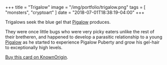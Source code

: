 +++
title = "Trigalow"
image = "/img/portfolio/trigalow.png"
tags = [ "monsters", "cryptoart" ]
date = "2018-07-01T18:38:19-04:00"
+++

Trigalows seek the blue gel that [Pigalow][1] produces.

<!--more-->

They were once little bugs who were very picky eaters unlike the rest of their bretheren, and happened to develop a parasitic relationship to a young [Pigalow][1] as he started to experience Pigalow Puberty and grow his gel-hair to exceptionally high levels.

[Buy this card on KnownOrigin](https://dapp.knownorigin.io/artists-v2/0x39c040b50A13894e19DFbb0aF47ac9bade9926Da/editions/9100).

[1]: /portfolio/pigalow

